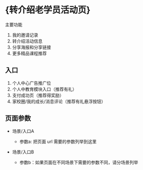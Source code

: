 # {转介绍老学员活动页}

主要功能
1. 我的邀请记录
2. 转介绍活动信息
3. 分享海报和分享链接
4. 更多精品课程推荐

## 入口

1. 个人中心广告推广位
2. 个人中教育模块入口（推荐有礼）
3. 支付成功页（推荐得奖励）
4. 家校圈/我的成长/消息评论（推荐有礼悬浮按钮）

## 页面参数

- 场景/入口A
  - 参数a: 把页面 url 需要的参数列举到这里

- 场景/入口B
  - 参数b：如果页面在不同场景下需要的参数不同，请分场景列举
